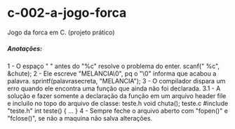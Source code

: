 # c-002-a-jogo-forca
Jogo da forca em C. (projeto prático)

##### Anotações:

1 - O espaço " " antes do "%c" resolve o problema do enter.
    scanf(" %c", &chute);
2 - Ele escreve "MELANCIA\0", pq o "\0" informa que acabou a palavra.
	sprintf(palavrasecreta, "MELANCIA");
3 - O compilador dispara um erro quando ele encontra uma função que ainda não foi declarada.
    3.1 - A solução e fazer somente a declaração da função em um arquivo header file e incluilo no topo do arquivo de classe:
        teste.h
		    void chuta();
		teste.c
		    #include "teste.h"
    	    int teste() {
    	        ...
            }
4 - Sempre feche o arquivo aberto com "fopen()" e "fclose()", se não a maquina não salva alterações.
